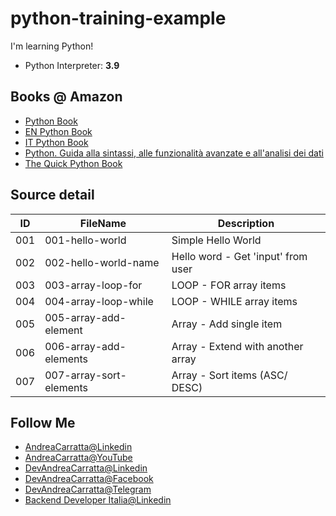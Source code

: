 # python-training-example

I'm learning Python!

- Python Interpreter: **3.9**

## Books @ Amazon 

- [Python Book](https://amzn.to/3zDtWrO)
- [EN Python Book](https://amzn.to/3gOEsUF)
- [IT Python Book](https://amzn.to/3xLQSDF)
- [Python. Guida alla sintassi, alle funzionalità avanzate e all'analisi dei dati](https://amzn.to/3gDNW68)
- [The Quick Python Book](https://amzn.to/3wFIi9d)

## Source detail

|ID|FileName|Description|
|--|--|--|
|001|001-hello-world|Simple Hello World|
|002|002-hello-world-name|Hello word - Get 'input' from user|
|003|003-array-loop-for|LOOP - FOR array items|
|004|004-array-loop-while|LOOP - WHILE array items|
|005|005-array-add-element|Array - Add single item|
|006|006-array-add-elements|Array - Extend with another array|
|007|007-array-sort-elements|Array - Sort items (ASC/ DESC)|

## Follow Me
- [AndreaCarratta@Linkedin](http://bit.ly/linkedin-acarratta)
- [AndreaCarratta@YouTube](https://bit.ly/devandreacarratta-youtube)
- [DevAndreaCarratta@Linkedin](http://bit.ly/linkedin-devandreacarratta)
- [DevAndreaCarratta@Facebook](http://bit.ly/devandreacarratta-facebook)
- [DevAndreaCarratta@Telegram](http://bit.ly/telegram-devandreacarratta)
- [Backend Developer Italia@Linkedin](https://bit.ly/linkedin-backend-developer-italia)
